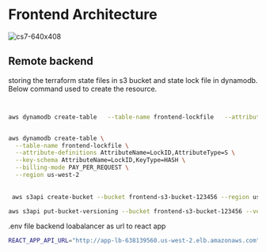 # Frontend Architecture

![cs7-640x408](https://github.com/user-attachments/assets/39893282-7432-4ef4-a9d5-34725eeaa380)


## Remote backend 
storing the terraform state files in s3 bucket and state lock file in dynamodb. Below command used to create the resource.
```sh


aws dynamodb create-table   --table-name frontend-lockfile   --attribute-definitions AttributeName=LockID,AttributeType=S   --key-schema AttributeName=LockID,KeyType=HASH   --billing-mode PAY_PER_REQUEST


aws dynamodb create-table \
  --table-name frontend-lockfile \
  --attribute-definitions AttributeName=LockID,AttributeType=S \
  --key-schema AttributeName=LockID,KeyType=HASH \
  --billing-mode PAY_PER_REQUEST \
  --region us-west-2
  
  
 aws s3api create-bucket --bucket frontend-s3-bucket-123456 --region us-west-2 --create-bucket-configuration LocationConstraint=us-west-2

aws s3api put-bucket-versioning --bucket frontend-s3-bucket-123456 --versioning-configuration Status=Enabled
```
.env file backend loabalancer as url to react app
```sh
REACT_APP_API_URL="http://app-lb-638139560.us-west-2.elb.amazonaws.com"
```
  
  
  
  
  
  
  

```
